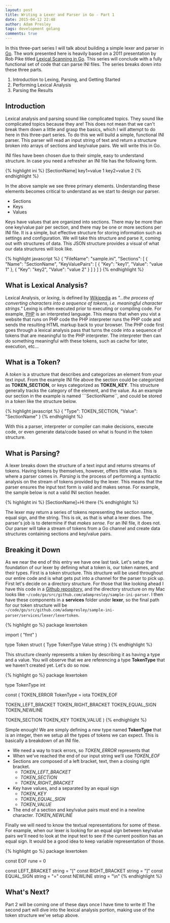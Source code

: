 ```yaml
---
layout: post
title: Writing a Lexer and Parser in Go - Part 1
date: 2015-04-12 22:48
author: Adam Presley
tags: development golang
comments: true
---
```

In this three-part series I will talk about building a simple lexer and parser in [Go](http://golang.org). The work presented here is heavily based on a 2011 presentation by Rob Pike titled [Lexical Scanning in Go](http://cuddle.googlecode.com/hg/talk/lex.html#landing-slide). This series will conclude with a fully functional set of code that can parse INI files. The series breaks down into these three parts.

1. Introduction to Lexing, Parsing, and Getting Started
2. Performing Lexical Analysis
3. Parsing the Results

<!-- excerpt -->

## Introduction
Lexical analysis and parsing sound like complicated topics. They sound like complicated topics because they are! This does not mean that we can't break them down a little and grasp the basics, which I will attempt to do here in this three-part series. To do this we will build a simple, functional INI parser. This parser will read an input string of text and return a structure broken into arrays of sections and key/value pairs. We will write this in Go.

INI files have been chosen due to their simple, easy to understand structure. In case you need a refresher an INI file has the following form.

{% highlight ini %}
[SectionName]
key1=value 1
key2=value 2
{% endhighlight %}

In the above sample we see three primary elements. Understanding these elements becomes critical to understand as we start to design our parser.

* Sections
* Keys
* Values

Keys have values that are organized into sections. There may be more than one key/value pair per section, and there may be one or more sections per INI file. It is a simple, but effective structure for storing information such as settings and configuration. We will take this structure and parse it, coming out with structures of data. This JSON structure provides a visual of what our data structures will look like.

{% highlight javascript %}
{
  "FileName": "sample.ini",
  "Sections": [
    {
      "Name": "SectionName",
      "KeyValuePairs": [
        {
          "Key": "key1",
          "Value": "value 1"
        },
        {
          "Key": "key2",
          "Value": "value 2"
        }
      ]
    }
  ]
}
{% endhighlight %}

## What is Lexical Analysis?
Lexical Analysis, or *lexing*, is defined by [Wikipedia](http://en.wikipedia.org/wiki/Lexical_analysis) as *"...the process of converting characters into a sequence of tokens, i.e. meaningful character strings."* Lexing is often executed prior to executing or compiling code. For example, [PHP](http://php.net) is an interpreted language. This means that when you vist a website that runs on PHP code the PHP interpreter runs the PHP code and sends the resulting HTML markup back to your browser. The PHP code first goes through a lexical analysis pass that turns the code into a sequence of tokens that are meaningful to the PHP interpreter. The interpreter then can do something meaningful with these tokens, such as cache for later, execution, etc...

## What is a Token?
A *token* is a structure that describes and categorizes an element from your text input. From the example INI file above the section could be categorized as **TOKEN\_SECTION**, or keys categorized as **TOKEN\_KEY**. This structure generally tracks the category of the element, and the value. As an example our section in the example is named ```SectionName``, and could be stored in a token like the structure below.

{% highlight javascript %}
{
  "Type": TOKEN_SECTION,
  "Value": "SectionName"
}
{% endhighlight %}

With this a parser, interpreter or compiler can make decisions, execute code, or even generate data/code based on what is found in the token structure.

## What is Parsing?
A lexer breaks down the structure of a text input and returns streams of tokens. Having tokens by themselves, however, offers little value. This is where a parser comes in. *Parsing* is the process of performing a syntactic analysis on the stream of tokens provided by the lexer. This means that the parser ensures the input text form is valid and makes sense. For example, the sample below is not a valid INI section header.

{% highlight ini %}
[SectionName]=Hi there
{% endhighlight %}

The lexer may return a series of tokens representing the section name, equal sign, and the string. This is ok, as that is what a lexer does. The parser's job is to determine if that *makes sense*. For an INI file, it does not. Our parser will take a stream of tokens from a Go channel and create data structures containing sections and key/value pairs.

## Breaking it Down
As we near the end of this entry we have one last task. Let's setup the foundation of our lexer by defining what a token is, our token names, and their types. First is a token structure. This structure will be used throughout our entire code and is what gets put into a channel for the parser to pick up. First let's decide on a directory structure. For those that like looking ahead I have this code in a [Github repository](https://github.com/adampresley/sample-ini-parser), and the directory structure on my Mac looks like ```~/code/go/src/github.com/adampresley/sample-ini-parser```. I then have these components in a **services** folder under **lexer**, so the final path for our token structure will be ```~/code/go/src/github.com/adampresley/sample-ini-parser/services/lexer/lexertoken```.

{% highlight go %}
package lexertoken

import (
  "fmt"
)

type Token struct {
  Type  TokenType
  Value string
}
{% endhighlight %}

This structure cleanly represents a token by describing it as having a type and a value. You will observe that we are referencing a type **TokenType** that we haven't created yet. Let's do so now.

{% highlight go %}
package lexertoken

type TokenType int

const (
  TOKEN_ERROR TokenType = iota
  TOKEN_EOF

  TOKEN_LEFT_BRACKET
  TOKEN_RIGHT_BRACKET
  TOKEN_EQUAL_SIGN
  TOKEN_NEWLINE

  TOKEN_SECTION
  TOKEN_KEY
  TOKEN_VALUE
)
{% endhighlight %}

Simple enough! We are simply defining a new type named **TokenType** that is an integer, then we setup all the types of tokens we can expect. This is basically a breakdown of an INI file.

* We need a way to track errors, so *TOKEN\_ERROR* represents that
* When we've reached the end of our input string we'll use *TOKEN\_EOF*
* Sections are composed of a left bracket, text, then a closing right bracket.
  - *TOKEN\_LEFT\_BRACKET*
  - *TOKEN\_SECTION*
  - *TOKEN\_RIGHT\_BRACKET*
* Key have values, and a separated by an equal sign
  - *TOKEN\_KEY*
  - *TOKEN\_EQUAL\_SIGN*
  - *TOKEN\_VALUE*
* The end of a section and key/value pairs must end in a newline character. *TOKEN\_NEWLINE*

Finally we will need to know the textual representations for some of these. For example, when our lexer is looking for an equal sign between key/value pairs we'll need to look at the input text to see if the current position has an equal sign. It would be a good idea to keep variable representation of those.

{% highlight go %}
package lexertoken

const EOF rune = 0

const LEFT_BRACKET string = "["
const RIGHT_BRACKET string = "]"
const EQUAL_SIGN string = "="
const NEWLINE string = "\n"
{% endhighlight %}

## What's Next?
Part 2 will be coming one of these days once I have time to write it! The second part will dive into the lexical analysis portion, making use of the token structure we've setup above.